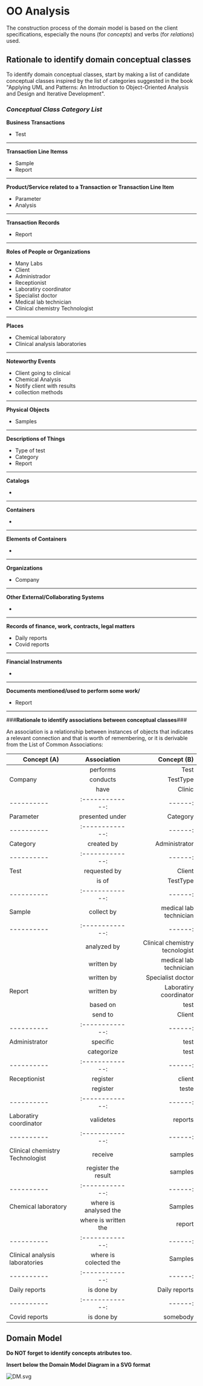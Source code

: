 # OO Analysis #The construction process of the domain model is based on the client specifications, especially the nouns (for _concepts_) and verbs (for _relations_) used. ## Rationale to identify domain conceptual classes ##To identify domain conceptual classes, start by making a list of candidate conceptual classes inspired by the list of categories suggested in the book "Applying UML and Patterns: An Introduction to Object-Oriented Analysis and Design and Iterative Development". ### _Conceptual Class Category List_ ###**Business Transactions*** Test---**Transaction Line Itemss*** Sample* Report ---**Product/Service related to a Transaction or Transaction Line Item*** Parameter* Analysis---**Transaction Records*** Report  ---  **Roles of People or Organizations*** Many Labs* Client *  Administrador* Receptionist* Laboratiry coordinator* Specialist doctor* Medical lab technician* Clinical chemistry Technologist ----**Places*** Chemical laboratory* Clinical analysis laboratories----**Noteworthy Events*** Client going to clinical* Chemical Analysis * Notify client with results * collection methods---**Physical Objects*** Samples----**Descriptions of Things***  Type of test* Category * Report ---**Catalogs*** ---**Containers***  ---**Elements of Containers***  ---**Organizations*** Company---**Other External/Collaborating Systems*** ---**Records of finance, work, contracts, legal matters*** Daily reports* Covid reports ---**Financial Instruments***  ---**Documents mentioned/used to perform some work/*** Report ---###**Rationale to identify associations between conceptual classes**###An association is a relationship between instances of objects that indicates a relevant connection and that is worth of remembering, or it is derivable from the List of Common Associations: | Concept (A) 		|  Association   	|  Concept (B) ||----------	   		|:-------------:		|------:       ||   	| performs | Test || Company	| conducts | TestType ||   | have | Clinic ||----------	   		|:-------------:		|------:       || Parameter   | presented under  | Category ||----------	   		|:-------------:		|------:       || Category     | created by | Administrator ||----------	   		|:-------------:		|------:       || Test  | requested by | Client ||     | is of | TestType | |----------	   		|:-------------:		|------:       || Sample | collect by | medical lab technician ||----------	   		|:-------------:		|------:       ||  | analyzed by | Clinical chemistry tecnologist ||  | written by | medical lab technician | |    | written by |  Specialist doctor || Report | written by | Laboratiry coordinator |  |   | based on | test | |   | send to | Client ||----------	   		|:-------------:		|------:       || Administrator | specific | test ||  | categorize | test | |----------	   		|:-------------:		|------:       || Receptionist | register | client ||  | register | teste ||----------	   		|:-------------:		|------:       || Laboratiry coordinator | validetes | reports | |----------	   		|:-------------:		|------:       || Clinical chemistry Technologist | receive | samples ||  | register the result | samples | |----------	   		|:-------------:		|------:       || Chemical laboratory |  where is analysed the | Samples ||  | where is written the | report | |----------	   		|:-------------:		|------:       || Clinical analysis laboratories | where is colected the | Samples ||----------	   		|:-------------:		|------:       || Daily reports | is done by | Daily reports ||----------	   		|:-------------:		|------:       ||  Covid reports | is done by | somebody |  ## Domain Model**Do NOT forget to identify concepts atributes too.****Insert below the Domain Model Diagram in a SVG format**![DM.svg](DM.svg)